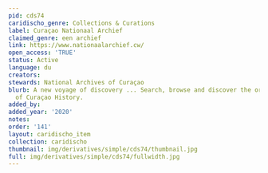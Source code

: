 ```yaml
---
pid: cds74
caridischo_genre: Collections & Curations
label: Curaçao Nationaal Archief
claimed_genre: een archief
link: https://www.nationaalarchief.cw/
open_access: 'TRUE'
status: Active
language: du
creators: 
stewards: National Archives of Curaçao
blurb: A new voyage of discovery ... Search, browse and discover the original sources
  of Curaçao History.
added_by: 
added_year: '2020'
notes: 
order: '141'
layout: caridischo_item
collection: caridischo
thumbnail: img/derivatives/simple/cds74/thumbnail.jpg
full: img/derivatives/simple/cds74/fullwidth.jpg
---
```

